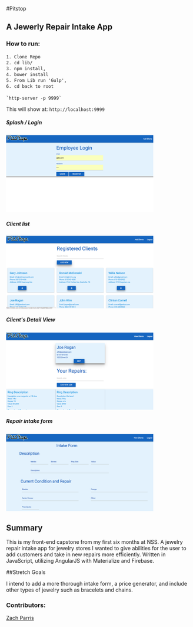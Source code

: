 #Pitstop

## A Jewerly Repair Intake App


### How to run:

```
1. Clone Repo
2. cd lib/
3. npm install,
4. bower install
5. From Lib run 'Gulp',
6. cd back to root

`http-server -p 9999`

```

This will show at:
`http://localhost:9999`

##### Splash / Login
<img src="https://github.com/ZachParris/pitstop/blob/master/screenshots/LoginView.jpg" width="400">

##### Client list
<img src="https://github.com/ZachParris/pitstop/blob/master/screenshots/ClientList.jpg" width="400">

##### Client's Detail View
<img src="https://github.com/ZachParris/pitstop/blob/master/screenshots/ClientDetail.jpg" width="400">

##### Repair intake form
<img src="https://github.com/ZachParris/pitstop/blob/master/screenshots/IntakeForm.jpg" width="400">

## Summary

This is my front-end capstone from my first six months at NSS. A jewelry repair intake app for jewelry stores I wanted to give abilities for the user to add customers and take in new repairs more efficiently. Written in JavaScript, utilizing AngularJS with Materialize and Firebase.

##Stretch Goals

I intend to add a more thorough intake form, a price generator, and include other types of jewelry such as bracelets and chains.


### Contributors:
[Zach Parris](https://github.com/ZachParris)

